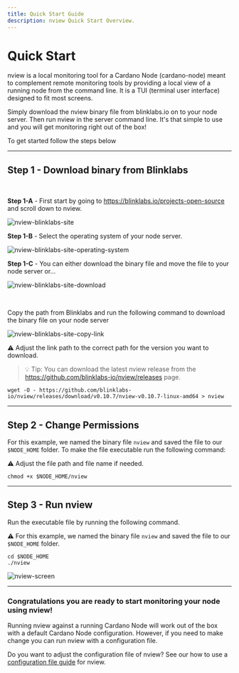 ```yaml
---
title: Quick Start Guide
description: nview Quick Start Overview.
---
```


# Quick Start

nview is a local monitoring tool for a Cardano Node (cardano-node) meant to complement remote monitoring tools by providing a local view of a running node from the command line. It is a TUI (terminal user interface) designed to fit most screens. 

Simply download the nview binary file from blinklabs.io on to your node server. Then run nview in the server command line. It's that simple to use and you will get monitoring right out of the box! 

To get started follow the steps below

***


## Step 1 - Download binary from Blinklabs  
<br>

**Step 1-A** - First start by going to <a href="https://blinklabs.io/projects-open-source" target="_blank">https://blinklabs.io/projects-open-source</a> and scroll down to nview.  

![nview-blinklabs-site](/nview-blinklabs-site.png)
<br>

**Step 1-B** - Select the operating system of your node server.  

![nview-blinklabs-site-operating-system](/nview-blinklabs-site-operating-system.png)
<br>

**Step 1-C** - You can either download the binary file and move the file to your node server or...  

![nview-blinklabs-site-download](/nview-blinklabs-site-download.png)

<br>

Copy the path from Blinklabs and run the following command to download the binary file on your node server  

![nview-blinklabs-site-copy-link](/nview-blinklabs-site-copy-link.png)
<br>

⚠️ Adjust the link path to the correct path for the version you want to download. 

> 💡 Tip: You can download the latest nview release from the https://github.com/blinklabs-io/nview/releases page.

```
wget -O - https://github.com/blinklabs-io/nview/releases/download/v0.10.7/nview-v0.10.7-linux-amd64 > nview
```

***


## Step 2 - Change Permissions

For this example, we named the binary file `nview` and saved the file to our `$NODE_HOME` folder. To make the file executable run the following command:

⚠️ Adjust the file path and file name if needed. 

```
chmod +x $NODE_HOME/nview
```


***


## Step 3 - Run nview

Run the executable file by running the following command.

⚠️ For this example, we named the binary file `nview` and saved the file to our `$NODE_HOME` folder.

```
cd $NODE_HOME
./nview
```

![nview-screen](/nview-screen.png)

***


### Congratulations you are ready to start monitoring your node using nview!

Running nview against a running Cardano Node will work out of the box with a default Cardano Node configuration. However, if you need to make change you can run nview with a configuration file. 

Do you want to adjust the configuration file of nview? See our how to use a [configuration file guide](../003-using-config-file) for nview.
